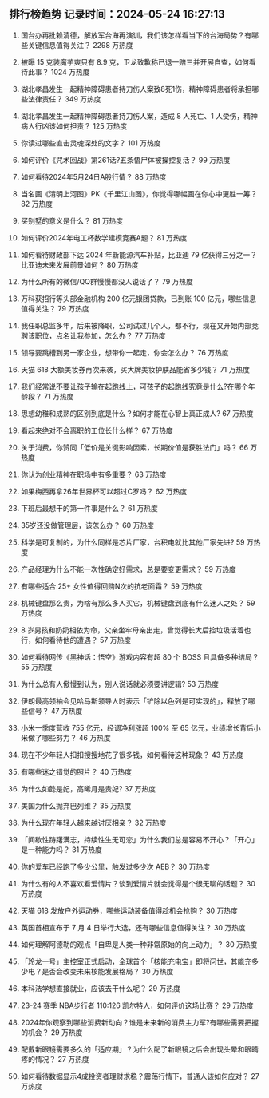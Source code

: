 
## 排行榜趋势 记录时间：2024-05-24 16:27:13
  
  1. 国台办再批赖清德，解放军台海再演训，我们该怎样看当下的台海局势？有哪些关键信息值得关注？ 2298 万热度
    
  2. 被曝 15 克装魔芋爽只有 8.9 克，卫龙致歉称已退一赔三并开展自查，如何看待此事？ 1024 万热度
    
  3. 湖北孝昌发生一起精神障碍患者持刀伤人案致8死1伤，精神障碍患者将承担哪些法律责任？ 349 万热度
    
  4. 湖北孝昌发生一起精神障碍患者持刀伤人案，造成 8 人死亡、1 人受伤，精神病人行凶该如何担责？ 125 万热度
    
  5. 你读过哪些直击灵魂深处的文字？ 101 万热度
    
  6. 如何评价《咒术回战》第261话?五条悟尸体被操控复活？ 99 万热度
    
  7. 如何看待2024年5月24日A股行情？ 88 万热度
    
  8. 当名画《清明上河图》PK《千里江山图》，你觉得哪幅画在你心中更胜一筹？ 82 万热度
    
  9. 买别墅的意义是什么？ 81 万热度
    
  10. 如何评价2024年电工杯数学建模竞赛A题？ 81 万热度
    
  11. 如何看待财政部下达 2024 年新能源汽车补贴，比亚迪 79 亿获得三分之一？比亚迪未来发展前景如何？ 80 万热度
    
  12. 为什么所有的微信/QQ群慢慢都没人说话了？ 79 万热度
    
  13. 万科获招行等头部金融机构 200 亿元银团贷款，已到账 100 亿元，哪些信息值得关注？ 79 万热度
    
  14. 我任职总监多年，后来被降职，公司试过几个人，都不行，现在又开始内部竞聘该职位，点名让我参加，怎么办？ 77 万热度
    
  15. 领导要跳槽到另一家企业，想带你一起走，你会怎么办？ 76 万热度
    
  16. 天猫 618 大额美妆券再次来袭，买大牌美妆护肤品能省多少钱？ 71 万热度
    
  17. 我们经常说不要让孩子输在起跑线上，可孩子的起跑线究竟是什么?在哪个年龄段？ 71 万热度
    
  18. 思想幼稚和成熟的区别到底是什么？如何才能在心智上真正成人? 67 万热度
    
  19. 看起来绝对不会离职的工位长什么样？ 67 万热度
    
  20. 关于消费，你赞同「低价是关键影响因素，长期价值是获胜法门」吗？ 66 万热度
    
  21. 你认为创业精神在职场中有多重要？ 63 万热度
    
  22. 如果梅西再拿26年世界杯可以超过C罗吗？ 62 万热度
    
  23. 下班后最想干的第一件事是什么？ 61 万热度
    
  24. 35岁还没做管理层，该怎么办？ 60 万热度
    
  25. 科学是可复制的，为什么同样是芯片厂家，台积电就比其他厂家先进? 59 万热度
    
  26. 产品经理为什么不能一次性确定好需求，总是要变更需求？ 59 万热度
    
  27. 有哪些适合 25+ 女性值得回购N次的抗老面霜？ 59 万热度
    
  28. 机械键盘那么贵，为啥有那么多人买它，机械键盘到底有什么迷人之处？ 59 万热度
    
  29. 8 岁男孩和奶奶相依为命，父亲坐牢母亲出走，曾觉得长大后捡垃圾活着也行，如何看待他的遭遇？ 57 万热度
    
  30. 如何看待网传《黑神话：悟空》游戏内容有超 80 个 BOSS 且具备多种结局？ 55 万热度
    
  31. 为什么总有人傲慢到认为，别人说话就必须要讲逻辑? 53 万热度
    
  32. 伊朗最高领袖会见哈马斯领导人时表示「铲除以色列是可实现的」，释放了哪些信号？ 47 万热度
    
  33. 小米一季度营收 755 亿元，经调净利涨超 100% 至 65 亿元，业绩增长背后小米做了哪些努力？ 46 万热度
    
  34. 现在不少年轻人扣扣搜搜地花了很多钱，如何看待这种现象？ 43 万热度
    
  35. 有哪些迷之错觉的照片？ 40 万热度
    
  36. 为什么如懿是妃，高晞月是贵妃? 37 万热度
    
  37. 美国为什么抛弃巴列维？ 35 万热度
    
  38. 为什么现在年轻人越来越讨厌相亲？ 32 万热度
    
  39. 「间歇性踌躇满志，持续性生无可恋」为什么我们总是容易不开心？「开心」是一种能力吗？ 31 万热度
    
  40. 你的爱车已经跑了多少公里，触发过多少次 AEB？ 30 万热度
    
  41. 为什么有的人不喜欢看爱情片？谈到爱情片就会觉得是个很无聊的话题？ 30 万热度
    
  42. 天猫 618 发放户外运动券，哪些运动装备值得趁机会抢购？ 30 万热度
    
  43. 英国首相宣布于 7 月 4 日举行大选，还有哪些信息值得关注？ 30 万热度
    
  44. 如何理解阿德勒的观点「自卑是人类一种非常原始的向上动力」？ 30 万热度
    
  45. 「玲龙一号」主控室正式启动，全球首个「核能充电宝」即将问世，其能充多少电？是否会改变未来核能发展格局？ 30 万热度
    
  46. 本科法学想直接就业，应该去干什么呢？ 29 万热度
    
  47. 23-24 赛季 NBA步行者 110:126 凯尔特人，如何评价这场比赛？ 29 万热度
    
  48. 2024年你观察到哪些消费新动向？谁是未来新的消费主力军?有哪些需要把握的机会？ 29 万热度
    
  49. 配戴新眼镜需要多久的「适应期」？为什么配了新眼镜之后会出现头晕和眼睛疼的情况？ 27 万热度
    
  50. 如何看待数据显示4成投资者理财求稳？震荡行情下，普通人该如何应对？ 27 万热度
    